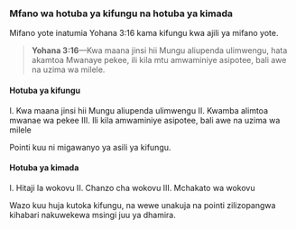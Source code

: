 ﻿### Mfano wa hotuba ya kifungu na hotuba ya kimada 

Mifano yote inatumia Yohana 3:16 kama kifungu kwa ajili ya mifano yote.

> **Yohana 3:16**—Kwa maana jinsi hii Mungu aliupenda ulimwengu, hata akamtoa Mwanaye pekee, ili kila mtu amwaminiye asipotee, bali awe na uzima wa milele.

#### Hotuba ya kifungu

I.  Kwa maana jinsi hii Mungu aliupenda ulimwengu
II.  Kwamba alimtoa mwanae wa pekee
III.  Ili kila amwaminiye asipotee, bali awe na uzima wa milele

Pointi kuu ni migawanyo ya asili ya kifungu.

#### Hotuba ya kimada

I.  Hitaji la wokovu
II.  Chanzo cha wokovu
III.  Mchakato wa wokovu

Wazo kuu huja kutoka kifungu, na wewe unakuja na pointi zilizopangwa kihabari nakuwekewa msingi juu ya dhamira.

